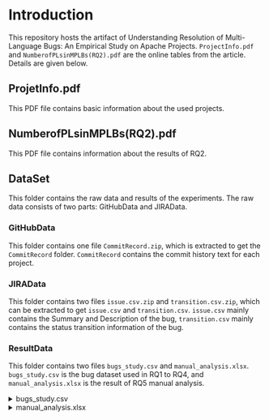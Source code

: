 # Introduction

This repository hosts the artifact of Understanding Resolution of Multi-Language Bugs: An Empirical Study on Apache Projects. `ProjectInfo.pdf` and `NumberofPLsinMPLBs(RQ2).pdf` are the online tables from the article. Details are given below.

## ProjetInfo.pdf

This PDF file contains basic information about the used projects.

## NumberofPLsinMPLBs(RQ2).pdf

This PDF file contains information about the results of RQ2.

## DataSet

This folder contains the raw data and results of the experiments. The raw data consists of two parts: GitHubData and JIRAData.

### GitHubData

This folder contains one file `CommitRecord.zip`, which is extracted to get the `CommitRecord` folder. `CommitRecord` contains the commit history text for each project.

### JIRAData

This folder contains two files `issue.csv.zip` and `transition.csv.zip`, which can be extracted to get `issue.csv` and `transition.csv`. `issue.csv` mainly contains the Summary and Description of the bug, `transition.csv` mainly contains the status transition information of the bug.

### ResultData

This folder contains two files `bugs_study.csv` and `manual_analysis.xlsx`. `bugs_study.csv` is the bug dataset used in RQ1 to RQ4, and `manual_analysis.xlsx` is the result of RQ5 manual analysis.

<details><summary>bugs_study.csv</summary>
<p>
  Its structure is as below: 

### BugID

The unique ID of the bug in the Apache projects.

### IsMPLB

Whether the bug is an MPLB. '0' means the bug is SPLB, '1' means the bug is MPLB.

### PL

The name of the PLs involved in the resolution of the bug.

### PLNo

The number of PLs involved in the resolution of the bug.

### LOCM

The number of lines of source code modified in the bug.

### NOFM

The number of source files modified in the bug.

### NODM

The number of directories modified in the bug.

### OT

The time from the creation of a bug report to the final resolution of the bug.

### Entropy

The normalized entropy of the modified source files for fixing the bug during the last 60 days.

### Reopen

Whether the bug was reopened. '0' means the bug has not been reopened, '1' means the bug has been reopened. 


</p>
</details>



<details><summary>manual_analysis.xlsx</summary>
<p>
	This Excel file has three columns, as explained below:


### BugID

The unique ID of the bug in the Apache projects.

### Bug Resolution Category

Each bug is labelled with a bug resolution category, i.e., a cause for why this bug resolution involves multiple PL.

### Cross-language Calling Mechanisms

Each bug labelled with zero, one, or multiple cross-language calling mechanisms used in this bug resolution.
</p>
</details>



